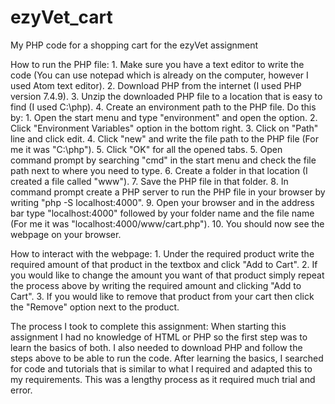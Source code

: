 # ezyVet_cart
My PHP code for a shopping cart for the ezyVet assignment

How to run the PHP file:
	1. Make sure you have a text editor to write the code (You can use notepad which is already on the computer, however I used Atom text editor).
	2. Download PHP from the internet (I used PHP version 7.4.9).
	3. Unzip the downloaded PHP file to a location that is easy to find (I used C:\php).
	4. Create an environment path to the PHP file. Do this by:
		1. Open the start menu and type "environment" and open the option.
		2. Click "Environment Variables" option in the bottom right.
		3. Click on "Path" line and click edit.
		4. Click "new" and write the file path to the PHP file (For me it was "C:\php").
		5. Click "OK" for all the opened tabs.
	5. Open command prompt by searching "cmd" in the start menu and check the file path next to where you need to type. 
	6. Create a folder in that location (I created a file called "www").
	7. Save the PHP file in that folder.
	8. In command prompt create a PHP server to run the PHP file in your browser by writing "php -S localhost:4000".
	9. Open your browser and in the address bar type "localhost:4000" followed by your folder name and the file name (For me it was "localhost:4000/www/cart.php").
	10. You should now see the webpage on your browser.
	
How to interact with the webpage:
	1. Under the required product write the required amount of that product in the textbox and click "Add to Cart".
	2. If you would like to change the amount you want of that product simply repeat the process above by writing the required amount and clicking "Add to Cart".
	3. If you would like to remove that product from your cart then click the "Remove" option next to the product.
	
The process I took to complete this assignment:
	When starting this assignment I had no knowledge of HTML or PHP so the first step was to learn the basics of both. I also needed to download PHP and follow the steps above to be able to run the code. After learning the basics, I searched for code and tutorials that is similar to what I required and adapted this to my requirements. This was a lengthy process as it required much trial and error.
 
